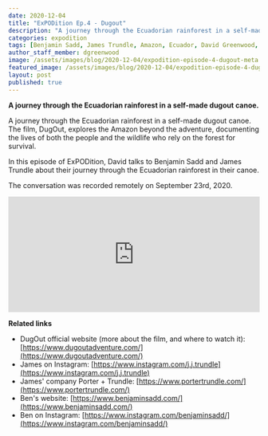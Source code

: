 ```yaml
---
date: 2020-12-04
title: "ExPODition Ep.4 - Dugout"
description: "A journey through the Ecuadorian rainforest in a self-made dugout canoe."
categories: expodition
tags: [Benjamin Sadd, James Trundle, Amazon, Ecuador, David Greenwood, Trek View, rainforest]
author_staff_member: dgreenwood
image: /assets/images/blog/2020-12-04/expodition-episode-4-dugout-meta.jpg
featured_image: /assets/images/blog/2020-12-04/expodition-episode-4-dugout-meta.jpg
layout: post
published: true
---
```


**A journey through the Ecuadorian rainforest in a self-made dugout canoe.**

A journey through the Ecuadorian rainforest in a self-made dugout canoe. The film, DugOut, explores the Amazon beyond the adventure, documenting the lives of both the people and the wildlife who rely on the forest for survival.

In this episode of ExPODition, David talks to Benjamin Sadd and James Trundle about their journey through the Ecuadorian rainforest in their canoe.

The conversation was recorded remotely on September 23rd, 2020.

<iframe src="https://open.spotify.com/embed-podcast/episode/6zINVgfzQ0JcrKMrHw7H8b" width="100%" height="232" frameborder="0" allowtransparency="true" allow="encrypted-media"></iframe>

**Related links**

* DugOut official website (more about the film, and where to watch it): [https://www.dugoutadventure.com/](https://www.dugoutadventure.com/)
* James on Instagram: [https://www.instagram.com/j.j.trundle](https://www.instagram.com/j.j.trundle)
* James' company Porter + Trundle: [https://www.portertrundle.com/](https://www.portertrundle.com/)
* Ben's website: [https://www.benjaminsadd.com/](https://www.benjaminsadd.com/)
* Ben on Instagram: [https://www.instagram.com/benjaminsadd/](https://www.instagram.com/benjaminsadd/)
